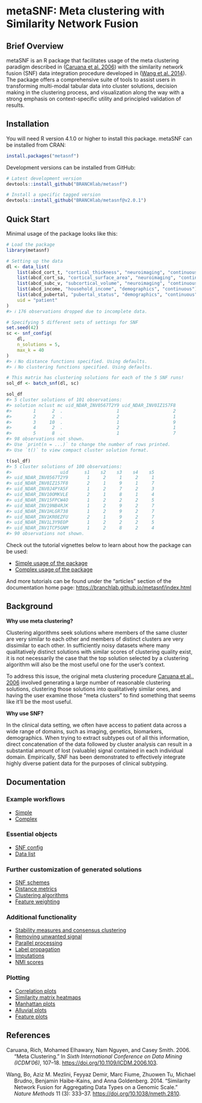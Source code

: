 
<!-- README.md is generated from README.Rmd. Please edit that file -->

# metaSNF: Meta clustering with Similarity Network Fusion

<!-- badges: start -->
<!-- badges: end -->

## Brief Overview

metaSNF is an R package that facilitates usage of the meta clustering
paradigm described in ([Caruana et al. 2006](#ref-caruanaMeta2006)) with
the similarity network fusion (SNF) data integration procedure developed
in ([Wang et al. 2014](#ref-wangSimilarity2014)). The package offers a
comprehensive suite of tools to assist users in transforming multi-modal
tabular data into cluster solutions, decision making in the clustering
process, and visualization along the way with a strong emphasis on
context-specific utility and principled validation of results.

## Installation

You will need R version 4.1.0 or higher to install this package. metaSNF
can be installed from CRAN:

``` r
install.packages("metasnf")
```

Development versions can be installed from GitHub:

``` r
# Latest development version
devtools::install_github("BRANCHlab/metasnf")

# Install a specific tagged version
devtools::install_github("BRANCHlab/metasnf@v2.0.1")
```

## Quick Start

Minimal usage of the package looks like this:

``` r
# Load the package
library(metasnf)

# Setting up the data
dl <- data_list(
    list(abcd_cort_t, "cortical_thickness", "neuroimaging", "continuous"),
    list(abcd_cort_sa, "cortical_surface_area", "neuroimaging", "continuous"),
    list(abcd_subc_v, "subcortical_volume", "neuroimaging", "continuous"),
    list(abcd_income, "household_income", "demographics", "continuous"),
    list(abcd_pubertal, "pubertal_status", "demographics", "continuous"),
    uid = "patient"
)
#> ℹ 176 observations dropped due to incomplete data.

# Specifying 5 different sets of settings for SNF
set.seed(42)
sc <- snf_config(
    dl,
    n_solutions = 5,
    max_k = 40
)
#> ℹ No distance functions specified. Using defaults.
#> ℹ No clustering functions specified. Using defaults.

# This matrix has clustering solutions for each of the 5 SNF runs!
sol_df <- batch_snf(dl, sc)

sol_df
#> 5 cluster solutions of 101 observations:
#> solution nclust mc uid_NDAR_INV0567T2Y9 uid_NDAR_INV0IZ157F8 
#>        1      2  .                    1                    2 
#>        2      2  .                    2                    1 
#>        3     10  .                    1                    9 
#>        4      2  .                    2                    1 
#>        5      8  .                    1                    7 
#> 98 observations not shown.
#> Use `print(n = ...)` to change the number of rows printed.
#> Use `t()` to view compact cluster solution format.

t(sol_df)
#> 5 cluster solutions of 100 observations:
#>                  uid      s1    s2    s3    s4    s5 
#> uid_NDAR_INV0567T2Y9       1     2     1     2     1
#> uid_NDAR_INV0IZ157F8       2     1     9     1     7
#> uid_NDAR_INV0J4PYA5F       1     2     7     2     3
#> uid_NDAR_INV10OMKVLE       2     1     8     1     4
#> uid_NDAR_INV15FPCW4O       1     2     2     2     5
#> uid_NDAR_INV19NB4RJK       1     2     9     2     7
#> uid_NDAR_INV1HLGR738       1     2     9     2     7
#> uid_NDAR_INV1KR0EZFU       2     1     9     2     7
#> uid_NDAR_INV1L3Y9EOP       1     2     2     2     5
#> uid_NDAR_INV1TCP5GNM       1     2     8     2     4
#> 90 observations not shown.
```

Check out the tutorial vignettes below to learn about how the package
can be used:

- [Simple usage of the
  package](https://branchlab.github.io/metasnf/articles/a_simple_example.html)
- [Complex usage of the
  package](https://branchlab.github.io/metasnf/articles/a_complete_example.html)

And more tutorials can be found under the “articles” section of the
documentation home page:
<https://branchlab.github.io/metasnf/index.html>

## Background

**Why use meta clustering?**

Clustering algorithms seek solutions where members of the same cluster
are very similar to each other and members of distinct clusters are very
dissimilar to each other. In sufficiently noisy datasets where many
qualitatively distinct solutions with similar scores of clustering
quality exist, it is not necessarily the case that the top solution
selected by a clustering algorithm will also be the most useful one for
the user’s context.

To address this issue, the original meta clustering procedure [Caruana
et al., 2006](https://doi.org/10.1109/ICDM.2006.103) involved generating
a large number of reasonable clustering solutions, clustering those
solutions into qualitatively similar ones, and having the user examine
those “meta clusters” to find something that seems like it’ll be the
most useful.

**Why use SNF?**

In the clinical data setting, we often have access to patient data
across a wide range of domains, such as imaging, genetics, biomarkers,
demographics. When trying to extract subtypes out of all this
information, direct concatenation of the data followed by cluster
analysis can result in a substantial amount of lost (valuable) signal
contained in each individual domain. Empirically, SNF has been
demonstrated to effectively integrate highly diverse patient data for
the purposes of clinical subtyping.

## Documentation

### Example workflows

- [Simple](https://branchlab.github.io/metasnf/articles/a_simple_example.html)
- [Complex](https://branchlab.github.io/metasnf/articles/a_complete_example.html)

### Essential objects

- [SNF
  config](https://branchlab.github.io/metasnf/articles/snf_config.html)
- [Data
  list](https://branchlab.github.io/metasnf/articles/data_list.html)

### Further customization of generated solutions

- [SNF
  schemes](https://branchlab.github.io/metasnf/articles/snf_schemes.html)
- [Distance
  metrics](https://branchlab.github.io/metasnf/articles/distance_metrics.html)
- [Clustering
  algorithms](https://branchlab.github.io/metasnf/articles/clustering_algorithms.html)
- [Feature
  weighting](https://branchlab.github.io/metasnf/articles/feature_weights.html)

### Additional functionality

- [Stability measures and consensus
  clustering](https://branchlab.github.io/metasnf/articles/stability_measures.html)
- [Removing unwanted
  signal](https://branchlab.github.io/metasnf/articles/confounders.html)
- [Parallel
  processing](https://branchlab.github.io/metasnf/articles/parallel_processing.html)
- [Label
  propagation](https://branchlab.github.io/metasnf/articles/label_propagation.html)
- [Imputations](https://branchlab.github.io/metasnf/articles/imputations.html)
- [NMI
  scores](https://branchlab.github.io/metasnf/articles/nmi_scores.html)

### Plotting

- [Correlation
  plots](https://branchlab.github.io/metasnf/articles/correlation_plots.html)
- [Similarity matrix
  heatmaps](https://branchlab.github.io/metasnf/articles/similarity_matrix_heatmap.html)
- [Manhattan
  plots](https://branchlab.github.io/metasnf/articles/manhattan_plots.html)
- [Alluvial
  plots](https://branchlab.github.io/metasnf/articles/alluvial_plots.html)
- [Feature
  plots](https://branchlab.github.io/metasnf/articles/feature_plots.html)

## References

<div id="refs" class="references csl-bib-body hanging-indent">

<div id="ref-caruanaMeta2006" class="csl-entry">

Caruana, Rich, Mohamed Elhawary, Nam Nguyen, and Casey Smith. 2006.
“Meta Clustering.” In *Sixth International Conference on Data Mining
(ICDM’06)*, 107–18. <https://doi.org/10.1109/ICDM.2006.103>.

</div>

<div id="ref-wangSimilarity2014" class="csl-entry">

Wang, Bo, Aziz M. Mezlini, Feyyaz Demir, Marc Fiume, Zhuowen Tu, Michael
Brudno, Benjamin Haibe-Kains, and Anna Goldenberg. 2014. “Similarity
Network Fusion for Aggregating Data Types on a Genomic Scale.” *Nature
Methods* 11 (3): 333–37. <https://doi.org/10.1038/nmeth.2810>.

</div>

</div>
